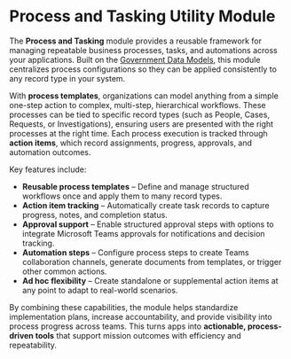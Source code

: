 # Process and Tasking Utility Module

The **Process and Tasking** module provides a reusable framework for managing repeatable business processes, tasks, and automations across your applications. Built on the [Government Data Models](https://github.com/microsoft/gov-datamodels), this module centralizes process configurations so they can be applied consistently to any record type in your system.

With **process templates**, organizations can model anything from a simple one-step action to complex, multi-step, hierarchical workflows. These processes can be tied to specific record types (such as People, Cases, Requests, or Investigations), ensuring users are presented with the right processes at the right time. Each process execution is tracked through **action items**, which record assignments, progress, approvals, and automation outcomes.

Key features include:

* **Reusable process templates** – Define and manage structured workflows once and apply them to many record types.
* **Action item tracking** – Automatically create task records to capture progress, notes, and completion status.
* **Approval support** – Enable structured approval steps with options to integrate Microsoft Teams approvals for notifications and decision tracking.
* **Automation steps** – Configure process steps to create Teams collaboration channels, generate documents from templates, or trigger other common actions.
* **Ad hoc flexibility** – Create standalone or supplemental action items at any point to adapt to real-world scenarios.

By combining these capabilities, the module helps standardize implementation plans, increase accountability, and provide visibility into process progress across teams. This turns apps into **actionable, process-driven tools** that support mission outcomes with efficiency and repeatability.

